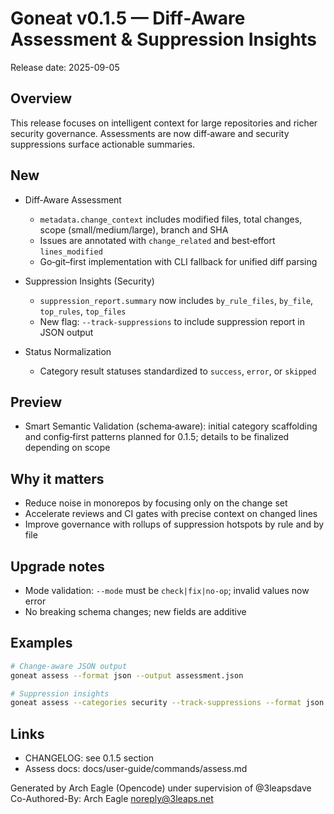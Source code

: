 # Goneat v0.1.5 — Diff‑Aware Assessment & Suppression Insights

Release date: 2025-09-05

## Overview

This release focuses on intelligent context for large repositories and richer security governance. Assessments are now diff‑aware and security suppressions surface actionable summaries.

## New

- Diff‑Aware Assessment
  - `metadata.change_context` includes modified files, total changes, scope (small/medium/large), branch and SHA
  - Issues are annotated with `change_related` and best‑effort `lines_modified`
  - Go‑git–first implementation with CLI fallback for unified diff parsing

- Suppression Insights (Security)
  - `suppression_report.summary` now includes `by_rule_files`, `by_file`, `top_rules`, `top_files`
  - New flag: `--track-suppressions` to include suppression report in JSON output

- Status Normalization
  - Category result statuses standardized to `success`, `error`, or `skipped`

## Preview

- Smart Semantic Validation (schema‑aware): initial category scaffolding and config‑first patterns planned for 0.1.5; details to be finalized depending on scope

## Why it matters

- Reduce noise in monorepos by focusing only on the change set
- Accelerate reviews and CI gates with precise context on changed lines
- Improve governance with rollups of suppression hotspots by rule and by file

## Upgrade notes

- Mode validation: `--mode` must be `check|fix|no-op`; invalid values now error
- No breaking schema changes; new fields are additive

## Examples

```bash
# Change‑aware JSON output
goneat assess --format json --output assessment.json

# Suppression insights
goneat assess --categories security --track-suppressions --format json
```

## Links

- CHANGELOG: see 0.1.5 section
- Assess docs: docs/user-guide/commands/assess.md

Generated by Arch Eagle (Opencode) under supervision of @3leapsdave
Co-Authored-By: Arch Eagle <noreply@3leaps.net>
